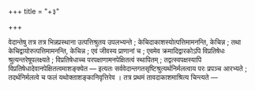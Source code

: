 +++
title = "+३"

+++

वेदान्तेषु तत्र तत्र भिन्नप्रस्थाना उत्पत्तिश्रुतय उपलभ्यन्ते ; केचिदाकाशस्योत्पत्तिमामनन्ति, केचिन्न ; तथा केचिद्वायोरुत्पत्तिमामनन्ति, केचिन्न ; एवं जीवस्य प्राणानां च ; एवमेव क्रमादिद्वारकोऽपि विप्रतिषेधः श्रुत्यन्तरेषूपलक्ष्यते ; विप्रतिषेधाच्च परपक्षाणामनपेक्षितत्वं स्थापितम् ; तद्वत्स्वपक्षस्यापि विप्रतिषेधादेवानपेक्षितत्वमाशङ्क्येत — इत्यतः सर्ववेदान्तगतसृष्टिश्रुत्यर्थनिर्मलत्वाय परः प्रपञ्च आरभ्यते ; तदर्थनिर्मलत्वे च फलं यथोक्ताशङ्कानिवृत्तिरेव । तत्र प्रथमं तावदाकाशमाश्रित्य चिन्त्यते —
